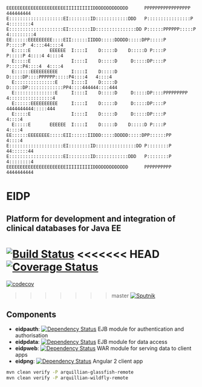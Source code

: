 ```
EEEEEEEEEEEEEEEEEEEEEEIIIIIIIIIIDDDDDDDDDDDDD      PPPPPPPPPPPPPPPPP        444444444  
E::::::::::::::::::::EI::::::::ID::::::::::::DDD   P::::::::::::::::P      4::::::::4  
E::::::::::::::::::::EI::::::::ID:::::::::::::::DD P::::::PPPPPP:::::P    4:::::::::4  
EE::::::EEEEEEEEE::::EII::::::IIDDD:::::DDDDD:::::DPP:::::P     P:::::P  4::::44::::4  
  E:::::E       EEEEEE  I::::I    D:::::D    D:::::D P::::P     P:::::P 4::::4 4::::4  
  E:::::E               I::::I    D:::::D     D:::::DP::::P     P:::::P4::::4  4::::4  
  E::::::EEEEEEEEEE     I::::I    D:::::D     D:::::DP::::PPPPPP:::::P4::::4   4::::4  
  E:::::::::::::::E     I::::I    D:::::D     D:::::DP:::::::::::::PP4::::444444::::444
  E:::::::::::::::E     I::::I    D:::::D     D:::::DP::::PPPPPPPPP  4::::::::::::::::4
  E::::::EEEEEEEEEE     I::::I    D:::::D     D:::::DP::::P          4444444444:::::444
  E:::::E               I::::I    D:::::D     D:::::DP::::P                    4::::4  
  E:::::E       EEEEEE  I::::I    D:::::D    D:::::D P::::P                    4::::4  
EE::::::EEEEEEEE:::::EII::::::IIDDD:::::DDDDD:::::DPP::::::PP                  4::::4  
E::::::::::::::::::::EI::::::::ID:::::::::::::::DD P::::::::P                44::::::44
E::::::::::::::::::::EI::::::::ID::::::::::::DDD   P::::::::P                4::::::::4
EEEEEEEEEEEEEEEEEEEEEEIIIIIIIIIIDDDDDDDDDDDDD      PPPPPPPPPP                4444444444
```

# EIDP
## Platform for development and integration of clinical databases for Java EE

[![Build Status](https://travis-ci.org/UCL/EIDP-4.svg?branch=master)](https://travis-ci.org/UCL/EIDP-4)
<<<<<<< HEAD
[![Coverage Status](https://coveralls.io/repos/github/UCL/EIDP-4/badge.svg?branch=master)](https://coveralls.io/github/UCL/EIDP-4?branch=master)
=======
[![codecov](https://codecov.io/gh/UCL/EIDP-4/branch/master/graph/badge.svg)](https://codecov.io/gh/UCL/EIDP-4)
>>>>>>> master
[![Sputnik](https://sputnik.ci/conf/badge)](https://sputnik.ci/app#/builds/UCL/EIDP-4)

## Components

* **eidpauth**: [![Dependency Status](https://www.versioneye.com/user/projects/57a350c54735990011566a66/badge.svg?style=flat-square)](https://www.versioneye.com/user/projects/57a350c54735990011566a66) EJB module for authentication and authorisation
* **eidpdata**: [![Dependency Status](https://www.versioneye.com/user/projects/57a35202928dc9000d323b82/badge.svg?style=flat-square)](https://www.versioneye.com/user/projects/57a35202928dc9000d323b82) EJB module for data access
* **eidpweb**:  [![Dependency Status](https://www.versioneye.com/user/projects/57a350c64735990011566a70/badge.svg?style=flat-square)](https://www.versioneye.com/user/projects/57a350c64735990011566a70) WAR module for serving data to client apps
* **eidpng**:   [![Dependency Status](https://www.versioneye.com/user/projects/57a361a31c1553000cdbf680/badge.svg?style=flat-square)](https://www.versioneye.com/user/projects/57a361a31c1553000cdbf680) Angular 2 client app

```bash
mvn clean verify -P arquillian-glassfish-remote
mvn clean verify -P arquillian-wildfly-remote
```
